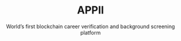 ---
layout: "project"
order: 100
case_study: true
title: "APPII"
subtitle: "World’s first blockchain career verification and background screening platform"
industry:
  name: "Recruitment"
summary: "APPII is an online verification, career management, and recruitment platform."
link: 
  url: "https://appii.io/"
menus: "footer_customers"

deliverables: "Blockchain-based career verification application"

challenge-diagram: true

challenge: |-
  Verification of educational and work experience is an expensive and time-consuming process for employers and recruiters. The recruitment sector relies on multiple verifications across organisations and intermediaries to check the claims an individual makes about their education and employment.

  The existing process requires the repeated acquisition of the same pieces of data. The failure to do these checks leads to time and expense incurred when the experience of the new hire is discovered to be fraudulent. There is also legal and operational risk where the qualifications are related to health and safety, or compliance.

  APPII wanted to change the cross-referencing process by providing control of the process to the candidate, enabling quicker and cheaper checks. APPII ensures that the authentication of a candidate’s experience is a one-time event, with the record of the verification stored securely and permanently for any person or organisation that requests access to view it.

delivery: |-
  Applied Blockchain and APPII designed a platform underpinned by blockchain and digital signatures as a way to create a single immutable record of an individual’s experience.

  Applied Blockchain led the solution design and advisory for the technical architecture of APPII, developing a Smart Contract data store for each user with controls over third party access to that data. Educational institutions and employers that participate in the network are able to verify a user’s experience with a digital signature that is stored against their record on the blockchain. This also eliminates the need for ‘double handling’ and processing by multiple verification providers.

  The backend development of the application included developing functionality to integrate Know Your Customer (KYC) providers for verification, issuing and storing digital signatures, biometrics, and integrating Applied Blockchain’s ‘Privacy’ component to ensure compliance with data protection and privacy standards.

  The front end of APPII included a process of user research (for applicants, companies and education institutions), design and development for each of the user groups. A web and mobile version were developed with an intuitive user experience for the ID verification process and storage and management of digital keys for educational institutions and employers to attest to a user’s experience.

results: |-
  Applied Blockchain worked with APPII from the research and design phase through to the release of a production-grade platform for developing its career verification platform – which you can download via the Google Play and Apple Store.

  All applicants on APPII are verified, making manual referencing a thing of the past

results-icons:
    - image: "icon-integrity"
      title: "Data integrity"
    - image: "icon-no-third-party"
      title: "No third-party authentication process"
    - image: "icon-permission"
      title: "Permissioned for users to view and update data"
    - image: "icon-reduction"
      title: "Cost reduction"
    - image: "icon-ux"
      title: "Brilliant UX"
    - image: "icon-thumb"
      title: "Biometric verification"

testimonial:
    - quote: "Adi and the team at Applied Blockchain have been instrumental in bringing our idea to life. The team delivered an outstanding platform and continue to deliver innovative features that will hopefully lead the way in assisting employers to find pre-verified talent, and for talent to increase their employability."
      author: "Gary McKay"
      position: "Managing Director"
      company: "APPII"
---